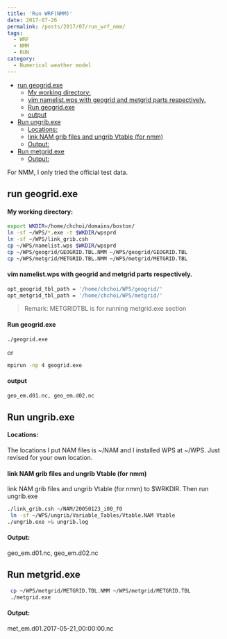 ```yaml
---
title: 'Run WRF(NMM)'
date: 2017-07-26
permalink: /posts/2017/07/run_wrf_nmm/
tags:
  - WRF
  - NMM
  - RUN
category:
  - Numerical weather model
---
```


<!-- @import "[TOC]" {cmd="toc" depthFrom=1 depthTo=6 orderedList=false} -->

<!-- code_chunk_output -->

- [run geogrid.exe](#run-geogridexe)
    - [My working directory:](#my-working-directory)
    - [vim namelist.wps with geogrid and metgrid parts respectively.](#vim-namelistwps-with-geogrid-and-metgrid-parts-respectively)
    - [Run geogrid.exe](#run-geogridexe-1)
    - [output](#output)
- [Run ungrib.exe](#run-ungribexe)
    - [Locations:](#locations)
    - [link NAM grib files and ungrib Vtable (for nmm)](#link-nam-grib-files-and-ungrib-vtable-for-nmm)
    - [Output:](#output-1)
- [Run metgrid.exe](#run-metgridexe)
    - [Output:](#output-2)

<!-- /code_chunk_output -->





For NMM, I only tried the official test data.



## run geogrid.exe


####  My working directory:

```bash
export WKDIR=/home/chchoi/domains/boston/
ln -sf ~/WPS/*.exe -t $WKDIR/wpsprd
ln -sf ~/WPS/link_grib.csh
cp ~/WPS/namelist.wps $WKDIR/wpsprd
cp ~/WPS/geogrid/GEOGRID.TBL.NMM ~/WPS/geogrid/GEOGRID.TBL
cp ~/WPS/metgrid/METGRID.TBL.NMM ~/WPS/metgrid/METGRID.TBL
```


#### vim namelist.wps with geogrid and metgrid parts respectively.

```bash
opt_geogrid_tbl_path = '/home/chchoi/WPS/geogrid/'
opt_metgrid_tbl_path = '/home/chchoi/WPS/metgrid/'
```

> Remark: METGRIDTBL is for running metgrid.exe section


####  Run geogrid.exe

```bash
./geogrid.exe
```

or
```bash
mpirun -np 4 geogrid.exe
```

####  output

```bash
geo_em.d01.nc, geo_em.d02.nc
```

##  Run ungrib.exe








####  Locations:
The locations I put NAM files is ~/NAM and I installed WPS at ~/WPS. Just revised for your own location.


#### link NAM grib files and ungrib Vtable (for nmm) 
link NAM grib files and ungrib Vtable (for nmm) to $WRKDIR. Then run ungrib.exe

```bash
./link_grib.csh ~/NAM/20050123_i00_f0
 ln -sf ~/WPS/ungrib/Variable_Tables/Vtable.NAM Vtable
./ungrib.exe >& ungrib.log
```



####  Output:

geo_em.d01.nc, geo_em.d02.nc


## Run metgrid.exe

```bash
 cp ~/WPS/metgrid/METGRID.TBL.NMM ~/WPS/metgrid/METGRID.TBL
 ./metgrid.exe
```

#### Output:

met_em.d01.2017-05-21_00:00:00.nc

